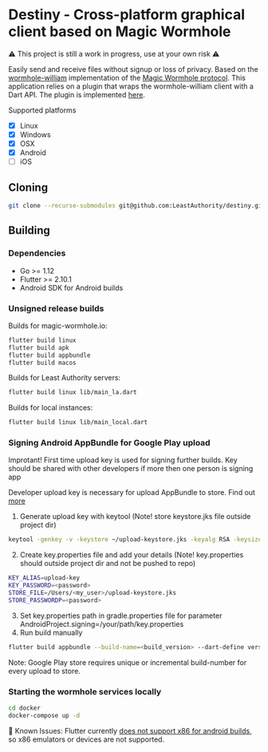 # Destiny - Cross-platform graphical client based on Magic Wormhole

⚠ This project is still a work in progress, use at your own risk ⚠

Easily send and receive files without signup or loss of privacy. Based on the
[wormhole-william](https://github.com/LeastAuthority/wormhole-william)
implementation of the [Magic Wormhole protocol](https://github.com/magic-wormhole/magic-wormhole).
This application relies on a plugin that wraps the wormhole-william client
with a Dart API. The plugin is implemented [here](https://github.com/LeastAuthority/dart_wormhole_william).

Supported platforms

- [x] Linux
- [x] Windows
- [x] OSX
- [x] Android
- [ ] iOS

## Cloning

```bash
git clone --recurse-submodules git@github.com:LeastAuthority/destiny.git
```

## Building

### Dependencies

- Go >= 1.12
- Flutter >= 2.10.1
- Android SDK for Android builds

### Unsigned release builds

Builds for magic-wormhole.io:

```bash
flutter build linux
flutter build apk
flutter build appbundle
flutter build macos
```

Builds for Least Authority servers:

```bash
flutter build linux lib/main_la.dart
```

Builds for local instances:

```bash
flutter build linux lib/main_local.dart
```

### Signing Android AppBundle for Google Play upload
Improtant! First time upload key is used for signing further builds. Key should be shared with other developers if more then one person is signing app

Developer upload key is necessary for upload AppBundle to store. Find out [more](https://support.google.com/googleplay/android-developer/answer/9842756?hl=en#zippy=%2Cupload-key-requirements)
1. Generate upload key with keytool (Note! store keystore.jks file outside project dir)
```bash
keytool -genkey -v -keystore ~/upload-keystore.jks -keyalg RSA -keysize 2048 -validity 10000 -alias upload-key
```
2. Create key.properties file and add your details (Note! key.properties should outside project dir and not be pushed to repo)
```bash
KEY_ALIAS=upload-key
KEY_PASSWORD=<password>
STORE_FILE=/Users/<my_user>/upload-keystore.jks
STORE_PASSWORDP=<password>
```
3. Set key.properties path in gradle.properties file for parameter AndroidProject.signing=/your/path/key.properties
4. Run build manually
```bash
flutter build appbundle --build-name=<build_version> --dart-define version=<build_version> --build-number=<build_number> -t lib/main_la.dart
```
Note: Google Play store requires unique or incremental build-number for every upload to store.

### Starting the wormhole services locally

```bash
cd docker
docker-compose up -d
```

 Known Issues:
Flutter currently [does not support x86 for android builds](https://github.com/flutter/flutter/issues/9253),
so x86 emulators or devices are not supported.
